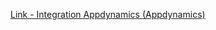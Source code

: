 [Link - Integration Appdynamics (Appdynamics)](https://github.com/Appdynamics/zabbix-monitoring-extension)
